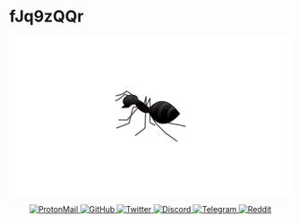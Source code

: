 # fJq9zQQr

<p align="center">
  <img src="Cover.png">
</p>

<p align="center">
  <a href="fJq9zQQr@protonmail.com" target="_blank">
    <img src="https://img.shields.io/badge/protonmail-%231DA1F2.svg?&style=for-the-badge&logo=protonmail&logoColor=white&color=8b89cc" alt="ProtonMail"/>
  </a>
  <a href="https://github.com/fJq9zQQr" target="_blank">
    <img src="https://img.shields.io/badge/github-%231DA1F2.svg?&style=for-the-badge&logo=linkedin&logoColor=white&color=181717" alt="GitHub"/>
  </a>
  <a href="https://twitter.com/intent/follow?screen_name=fJq9zQQr&tw_p=followbutton" target="_blank">
    <img src="https://img.shields.io/badge/twitter-%231DA1F2.svg?&style=for-the-badge&logo=twitter&logoColor=white&color=1da1f2" alt="Twitter"/>
  </a>
  <a href="Discord" target="_blank">
    <img src="https://img.shields.io/badge/discord-%231DA1F2.svg?&style=for-the-badge&logo=discord&logoColor=white&color=7289da" alt="Discord"/>
  </a>
  <a href="https://www.reddit.com/user/fJq9zQQr" target="_blank">
    <img src="https://img.shields.io/badge/telegram-%231DA1F2.svg?&style=for-the-badge&logo=telegram&logoColor=white&color=26a5e4" alt="Telegram"/>
  </a>
  <a href="https://www.reddit.com/user/fJq9zQQr" target="_blank">
    <img src="https://img.shields.io/badge/reddit-%231DA1F2.svg?&style=for-the-badge&logo=reddit&logoColor=white&color=ff4500" alt="Reddit"/>
  </a>
</p>

